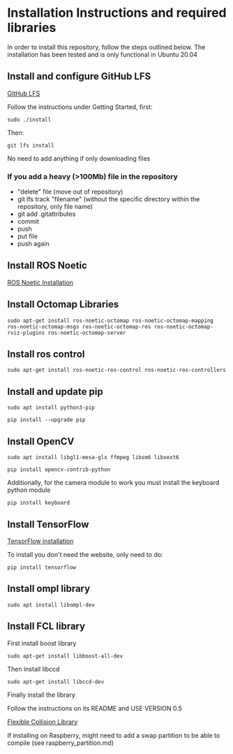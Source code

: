 # Installation Instructions and required libraries

In order to install this repository, follow the steps outlined below. The installation has been tested and is only functional in Ubuntu 20.04

## Install and configure GitHub LFS

[GitHub LFS](https://git-lfs.github.com/ 'Install GitHub LFS')

Follow the instructions under Getting Started, first:

`sudo ./install`
	
Then:
	
`git lfs install`
	
No need to add anything if only downloading files
	
### If you add a heavy (>100Mb) file in the repository

- "delete" file (move out of repository)
- git lfs track "filename" (without the specific directory within the repository, only file name)
- git add .gitattributes
- commit
- push
- put file
- push again
	
## Install ROS Noetic

[ROS Noetic Installation](http://wiki.ros.org/noetic/Installation 'Install ROS Noetic')

## Install Octomap Libraries

`sudo apt-get install ros-noetic-octomap ros-noetic-octomap-mapping ros-noetic-octomap-msgs ros-noetic-octomap-ros ros-noetic-octomap-rviz-plugins ros-noetic-octomap-server`

## Install ros control

`sudo apt-get install ros-noetic-ros-control ros-noetic-ros-controllers`

## Install and update pip

`sudo apt install python3-pip`

`pip install --upgrade pip`

## Install OpenCV

`sudo apt install libgl1-mesa-glx ffmpeg libsm6 libxext6`

`pip install opencv-contrib-python`

Additionally, for the camera module to work you must install the keyboard python module

`pip install keyboard`

## Install TensorFlow

[TensorFlow installation](https://www.tensorflow.org/install 'Install TensorFlow')

To install you don't need the website, only need to do:

`pip install tensorflow`

## Install ompl library

`sudo apt install libompl-dev`

## Install FCL library

First install boost library

`sudo apt-get install libboost-all-dev`

Then install libccd

`sudo apt-get install libccd-dev`

Finally install the library

Follow the instructions on its README and USE VERSION 0.5

[Flexible Collision Library](https://github.com/flexible-collision-library/fcl/releases 'Install FCL')

If installing on Raspberry, might need to add a swap partition to be able to compile (see raspberry_partition.md)
